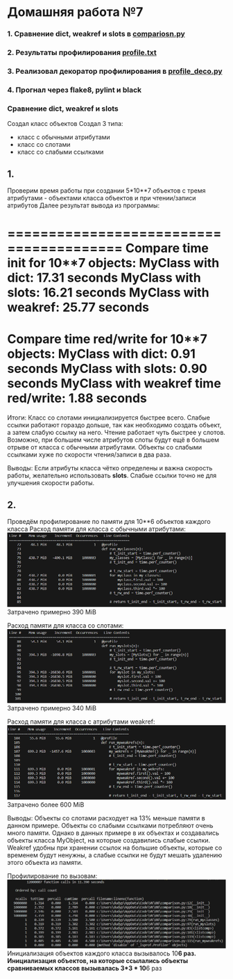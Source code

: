 # Домашняя работа №7

### 1. Сравнение dict, weakref и slots в [compariosn.py](https://github.com/Dadypool/deep_python_23b_Dadypool/blob/main/08/comparison.py)
### 2. Результаты профилирования [profile.txt](https://github.com/Dadypool/deep_python_23b_Dadypool/blob/main/08/profile.py)
### 3. Реализовал декоратор профилирования в [profile_deco.py](https://github.com/Dadypool/deep_python_23b_Dadypool/blob/main/08/profile.py)
### 4. Прогнал через flake8, pylint и black


### Сравнение dict, weakref и slots
Создал класс объектов
Создал 3 типа: 
- класс с обычными атрибутами
- класс со слотами
- класс со слабыми ссылками

## 1.
Проверим время работы при создании 5*10**7 объектов с тремя атрибутами - объектами класса объектов и при чтении/записи атрибутов
Далее результат вывода из программы:

========================================
Compare time init for 10**7 objects:
        MyClass with __dict__: 17.31 seconds
        MyClass with __slots__: 16.21 seconds
        MyClass with weakref: 25.77 seconds
========================================
Compare time red/write for 10**7 objects:
        MyClass with __dict__: 0.91 seconds
        MyClass with __slots__: 0.90 seconds
        MyClass with weakref time red/write: 1.88 seconds
========================================

Итоги:
Класс со слотами инициализируется быстрее всего. Слабые ссылки работают гораздо дольше, так как необходимо создать объект, а затем слабую ссылку на него.
Чтение работает чуть быстрее у слотов. Возможно, при большем числе атрибутов слоты будут ещё в большем отрыве от класса с обычными атрибутами. Объекты со слабыми ссылками хуже по скорости чтения/записи в два раза.

Выводы:
Если атрибуты класса чётко определены и важна скорость работы, желательно использовать __slots__. Слабые ссылки точно не для улучшения скорости работы.

## 2.
Проведём профилирование по памяти для 10**6 объектов каждого класса
Расход памяти для класса с обычными атрибутами:
![Расход памяти для класса с обычными атрибутами](https://github.com/Dadypool/deep_python_23b_Dadypool/blob/main/08/src/mem_class.png)
Затрачено примерно 390 MiB

Расход памяти для класса со слотами:
![Расход памяти для класса со слотами](https://github.com/Dadypool/deep_python_23b_Dadypool/blob/main/08/src/mem_slots.png)
Затрачено примерно 340 MiB

Расход памяти для класса с атрибутами weakref:
![Расход памяти для класса с атрибутами weakre](https://github.com/Dadypool/deep_python_23b_Dadypool/blob/main/08/src/mem_weakref.png)
Затрачено более 600 MiB

Выводы:
Объекты со слотами расходует на 13% меньше памяти в данном примере. Объекты со слабыми ссылками потребляют очень много памяти. Однако в данных примере в их объектах и создавались объекты класса MyObject, на которые создавились слабые ссылки. Weakref удобны при хранении ссылок на большие объекты, которые со временем будут ненужны, а слабые ссылки не будут мешать удалению этого объекта из памяти.


Профилирование по вызовам:
![Профилирование по вызовам](https://github.com/Dadypool/deep_python_23b_Dadypool/blob/main/08/src/call_stats.png)
Инициализация объектов каждого класса вызывалось 10**6 раз.
Инициализация объектов, на которые ссылались объекты сравниваемых классов вызывалась 3*3 * 10**6 раз
